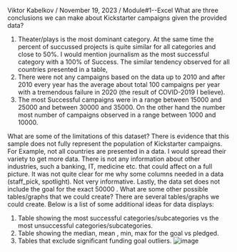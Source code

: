 Viktor Kabelkov / November 19, 2023 / Module#1--Excel
What are three conclusions we can make about Kickstarter campaigns given the provided data? 
1.	Theater/plays is the most dominant category. At the same time the percent of succussed projects is quite similar for all categories and close to 50%. I would mention journalism as the most successful category with a 100% of Success. The similar tendency observed for all countries presented in a table,
2.	There were not any campaigns based on the data up to 2010 and after 2010 every year has the average about total 100 campaigns per year with a tremendous failure in 2020 (the result of COVID-2019 I believe).
3.	The most Successful campaigns were in a range between 15000 and 25000 and between 30000 and 35000. On the other hand the number most number of campaigns observed in a range between 1000 and 10000. 

What are some of the limitations of this dataset? 
	There is evidence that this sample does not fully represent the population of Kickstarter campaigns. For Example, not all countries are presented in a data. I would spread their variety to get more data. 
	There is not any information about other industries, such a banking, IT, medicine etc. that could affect on a full picture.
           It was not quite clear for me why some columns needed in a data (staff_pick, spotlight). Not very informative. 
	Lastly, the data set does not include the goal for the exact 50000 .
What are some other possible tables/graphs that we could create?
	There are several tables/graphs we could create. Below is a list of some additional ideas for data displays:
1.	Table showing the most successful categories/subcategories vs the most unsuccessful categories/subcategories. 
2.	Table showing the median, mean , min, max for the goal vs pledged.
3.	Tables that exclude significant funding goal outliers.
![image](https://github.com/Vik1975/kickstarter-analysis-/assets/98859030/c936821f-4ab9-4992-a1eb-a9330591b241)
